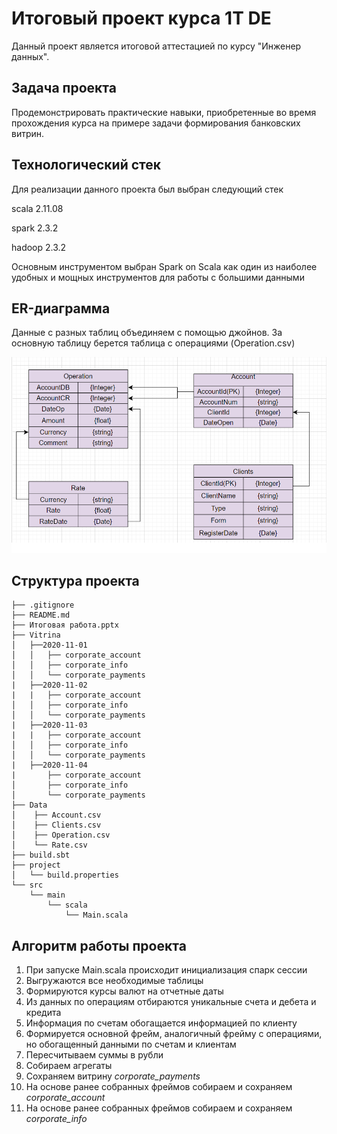 # Итоговый проект курса 1T DE

Данный проект является итоговой аттестацией по курсу "Инженер данных".

## Задача проекта

Продемонстрировать практические навыки, приобретенные во время прохождения курса на примере задачи формирования банковских витрин.

## Технологический стек

Для реализации данного проекта был выбран следующий стек

scala 2.11.08

spark 2.3.2

hadoop 2.3.2

Основным инструментом выбран Spark on Scala как один из наиболее удобных и мощных инструментов для работы с большими данными
## ER-диаграмма
Данные с разных таблиц объединяем с помощью джойнов. За основную таблицу берется таблица с операциями (Operation.csv)

![диаграмма](ER/ER.png)
 

## Структура проекта 

    ├── .gitignore
    ├── README.md   
    ├── Итоговая работа.pptx
    ├── Vitrina
    │   ├──2020-11-01
    │   │   ├── corporate_account
    │   │   ├── corporate_info
    │   │   └── corporate_payments
    |   ├──2020-11-02
    |   |   ├── corporate_account
    │   │   ├── corporate_info
    │   │   └── corporate_payments
    |   ├──2020-11-03
    |   |   ├── corporate_account
    │   │   ├── corporate_info
    │   │   └── corporate_payments
    |   ├──2020-11-04
    |       ├── corporate_account
    │       ├── corporate_info
    │       └── corporate_payments
    ├── Data   
    │    ├── Account.csv
    │    ├── Clients.csv
    │    ├── Operation.csv
    │    └── Rate.csv 
    ├── build.sbt
    ├── project
    │   └── build.properties
    └── src
        └── main
            └── scala
                └── Main.scala
 
## Алгоритм работы проекта


1. При запуске Main.scala происходит инициализация спарк сессии
2. Выгружаются все необходимые таблицы
3. Формируются курсы валют на отчетные даты
4. Из данных по операциям отбираются уникальные счета и дебета и кредита
5. Информация по счетам обогащается информацией по клиенту
6. Формируется основной фрейм, аналогичный фрейму с операциями, но обогащенный данными по счетам и клиентам
7. Пересчитываем суммы в рубли
8. Собираем агрегаты
9. Сохраняем витрину _corporate_payments_
10. На основе ранее собранных фреймов собираем и сохраняем _corporate_account_
11. На основе ранее собранных фреймов собираем и сохраняем _corporate_info_
